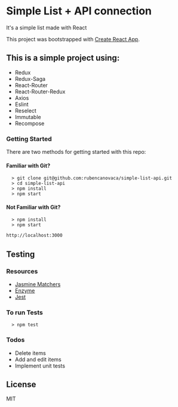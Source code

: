 # Simple List + API connection

It's a simple list made with React

This project was bootstrapped with [Create React App](https://github.com/facebook/create-react-app).

## This is a simple project using:

- Redux
- Redux-Saga
- React-Router
- React-Router-Redux
- Axios
- Eslint
- Reselect
- Immutable
- Recompose

### Getting Started

There are two methods for getting started with this repo:

#### Familiar with Git?

```
  > git clone git@github.com:rubencanovaca/simple-list-api.git
  > cd simple-list-api
  > npm install
  > npm start
```

#### Not Familiar with Git?

```
  > npm install
  > npm start
```

```sh
http://localhost:3000
```

## Testing

### Resources
- [Jasmine Matchers](https://github.com/JamieMason/Jasmine-Matchers)
- [Enzyme](http://airbnb.io/enzyme/)
- [Jest](https://facebook.github.io/jest/)

### To run Tests
```
  > npm test
```

### Todos

 - Delete items
 - Add and edit items
 - Implement unit tests


License
----
MIT
